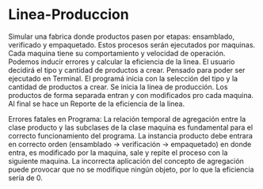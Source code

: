 # Linea-Produccion
Simular una fabrica donde productos pasen por etapas: ensamblado, verificado y empaquetado. Estos procesos serán ejecutados por maquinas. Cada maquina tiene su comportamiento y velocidad de operación. Podemos inducir errores y calcular la eficiencia de la linea. El usuario decidirá el tipo y cantidad de productos a crear. Pensado para poder ser ejecutado en Terminal. El programá inicia con la selección del tipo y la cantidad de productos a crear. Se inicia la linea de producción. Los productos de forma separada entran y con modificados pro cada maquina. Al final se hace un Reporte de la eficiencia de la linea. 

Errores fatales en Programa:
La relación temporal de agregación entre la clase producto y las subclases de la clase maquina es fundamental para el correcto funcionamiento del programa. La instancia producto debe entrara en correcto orden (ensamblado -> verificación -> empaquetado) en donde entra, es modificado por la maquina, sale y repite el proceso con la siguiente maquina. La incorrecta aplicación del concepto de agregación puede provocar que no se modifique ningún objeto, por lo que la eficiencia sería de 0. 
